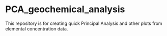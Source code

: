 # PCA_geochemical_analysis

This repository is for creating quick Principal Analysis and other plots from elemental concentration data.
